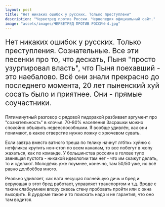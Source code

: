 ```yaml
---
layout: post
title: "Нет никаких ошибок у русских. Только преступлени"
description: "Черветред против России. Червепедия официальный сайт."
image: "assets/images/ЧЕРВЕТРЕД ПРОТИВ РОССИИ-4.jpg"
---
```

<p style="font-size: 23px;">Нет никаких ошибок у русских. Только преступления. Сознательные. Все эти песенки про то, что дескать, Пыня "просто узурпировал власть", что Пыня поехавший - это наебалово. Всё они знали прекрасно до последнего момента, 20 лет  пыненский хуй сосать было и приятнее. Они - прямые соучастники.

Пятиминутный разговор с рядовой пидорахой разбивает аргумент про "сознательность" в клочья. 70-80% населения Засрашки можно спокойно объявить недееспособными. Я вообще удивлён, как они понимают, в какое отверстие нужно ложку с хрючевом сувать.

Если завтра вместо ватного треша по телику начнут лгбтк+ хуйню с нетфликса крутить нон-стоп по всем каналам, то все побегут в жопу жахаться, как по команде. У большинства россиян в голове тупо звенящая пустота - никакой идеологии там нет - что им скажут делать, то и сделают. Молодёжь уже поумнее, конечно, там 50/50 уже, но всё равно долбоёбов много.

Реально удивляет, как вата несущая полнейшую дичь и бред и верующая в этот бред работает, управляет транспортом и т.д. Вроде с таким слабоумием впору сквозь стену пробовать пройти или с окна выходить. В дурдоме такое и то поискать надо и не гарантия, что оно там водится.</p>
